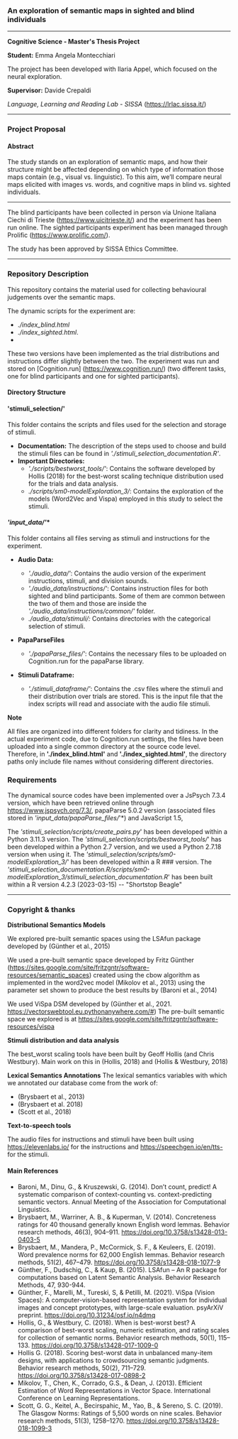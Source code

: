 ### An exploration of semantic maps in sighted and blind individuals
****
**Cognitive Science - Master's Thesis Project**

**Student:** Emma Angela Montecchiari

The project has been developed with Ilaria Appel, which focused on the neural exploration.

**Supervisor:** Davide Crepaldi 

*Language, Learning and Reading Lab - SISSA* (https://lrlac.sissa.it/)

****

### Project Proposal
####  Abstract

The study stands on an exploration of semantic maps, and how their structure might be affected depending on which type of information those maps contain (e.g., visual vs. linguistic). To this aim, we’ll compare neural maps elicited with images vs. words, and cognitive maps in blind vs. sighted individuals.

**** 
The blind participants have been collected in person via Unione Italiana Ciechi di Trieste (https://www.uicitrieste.it/)
and the experiment has been run online. The sighted participants experiment has been managed through Prolific (https://www.prolific.com/).

The study has been approved by SISSA Ethics Committee.

**** 

### Repository Description

This repository contains the material used for collecting behavioural judgements over the semantic maps.

The dynamic scripts for the experiment are:
- *./index_blind.html*
- *./index_sighted.html*.
- 
These two versions have been implemented as the trial distributions and instructions differ slightly between the two. The experiment was run and stored on [Cognition.run] (https://www.cognition.run/) (two different tasks, one for blind participants and one for sighted participants).

#### Directory Structure

#### ****'stimuli_selection/'****
This folder contains the scripts and files used for the selection and storage of stimuli.

- **Documentation:** The description of the steps used to choose and build the stimuli files can be found in *'./stimuli_selection_documentation.R'*.
- **Important Directories:**
  - *'./scripts/bestworst_tools/'*: Contains the software developed by Hollis (2018) for the best-worst scaling technique distribution used for the trials and data analysis.
  - *./scripts/sm0-modelExploration_3/*: Contains the exploration of the models (Word2Vec and Vispa) employed in this study to select the stimuli.

#### ****'input_data/*'****
This folder contains all files serving as stimuli and instructions for the experiment.

- **Audio Data:**
  - *'./audio_data/'*: Contains the audio version of the experiment instructions, stimuli, and division sounds.
  - *'./audio_data/instructions/'*: Contains instruction files for both sighted and blind participants. Some of them are common between the two of them
and those are inside the *'./audio_data/instructions/common/'* folder.
  - *./audio_data/stimuli/:* Contains directories with the categorical selection of stimuli.
    
- **PapaParseFiles**
  - *'./papaParse_files/'*: Contains the necessary files to be uploaded on Cognition.run for the papaParse library.

- **Stimuli Dataframe:**
  - *'./stimuli_dataframe/'*: Contains the .csv files where the stimuli and their distribution over trials are stored. This is the input file that the index scripts will read and associate with the audio file stimuli.

**Note**

All files are organized into different folders for clarity and tidiness. In the actual experiment code, due to Cognition.run settings, the files have been uploaded into a single common directory at the source code level. Therefore, in **'./index_blind.html'** and **'./index_sighted.html'**, the directory paths only include file names without considering different directories.

### Requirements
The dynamical source codes have been implemented over a JsPsych 7.3.4 version, which have been retrieved
online through https://www.jspsych.org/7.3/, papaParse 5.0.2 version (associated files stored in *'input_data/papaParse_files/*'*)
and JavaScript 1.5,

The *'stimuli_selection/scripts/create_pairs.py*' has been developed within a Python 3.11.3 version.
The *'stimuli_selection/scripts/bestworst_tools/*' has been developed within a Python 2.7 version, and we used
a Python 2.7.18 version when using it.
The *'stimuli_selection/scripts/sm0-modelExploration_3/*' has been developed within a R ### version.
The *'stimuli_selection_documentation.R/scripts/sm0-modelExploration_3/stimuli_selection_documentation.R*' has been built within a R version 4.2.3 (2023-03-15) -- "Shortstop Beagle"

****
### Copyright & thanks

**Distributional Semantics Models**

We explored pre-built semantic spaces using the LSAfun package developed by (Günther et al., 2015)

We used a pre-built semantic space developed by Fritz Günther (https://sites.google.com/site/fritzgntr/software-resources/semantic_spaces)
created using the cbow algorithm as implemented in the word2vec model (Mikolov et al., 2013)
using the parameter set shown to produce the best results by (Baroni et al., 2014)

We used ViSpa DSM developed by (Günther et al., 2021. https://vectorswebtool.eu.pythonanywhere.com/#)
The pre-built semantic space we explored is at https://sites.google.com/site/fritzgntr/software-resources/vispa

**Stimuli distribution and data analysis**

The best_worst scaling tools have been built by Geoff Hollis (and Chris Westbury). 
Main work on this in (Hollis, 2018) and (Hollis & Westbury, 2018)

**Lexical Semantics Annotations**
The lexical semantics variables with which we annotated our database come from the work of:
- (Brysbaert et al., 2013)
- (Brysbaert et al. 2018)
- (Scott et al., 2018)

**Text-to-speech tools**

The audio files for instructions and stimuli have been built using https://elevenlabs.io/ for the instructions and
https://speechgen.io/en/tts- for the stimuli.

#### Main References 

- Baroni, M., Dinu, G., & Kruszewski, G. (2014). Don’t count, predict! A systematic comparison of context-counting vs. context-predicting semantic vectors. Annual Meeting of the Association for Computational Linguistics.
- Brysbaert, M., Warriner, A. B., & Kuperman, V. (2014). Concreteness ratings for 40 thousand generally known English word lemmas. Behavior research methods, 46(3), 904–911. https://doi.org/10.3758/s13428-013-0403-5
- Brysbaert, M., Mandera, P., McCormick, S. F., & Keuleers, E. (2019). Word prevalence norms for 62,000 English lemmas. Behavior research methods, 51(2), 467–479. https://doi.org/10.3758/s13428-018-1077-9
- Günther, F., Dudschig, C., & Kaup, B. (2015). LSAfun – An R package for computations based on Latent Semantic Analysis. Behavior Research Methods, 47, 930-944.
- Günther, F., Marelli, M., Tureski, S, & Petilli, M. (2021). ViSpa (Vision Spaces): A computer-vision-based representation system for individual images and concept prototypes, with large-scale evaluation. psyArXiV preprint. https://doi.org/10.31234/osf.io/n4dmq
- Hollis, G., & Westbury, C. (2018). When is best-worst best? A comparison of best-worst scaling, numeric estimation, and rating scales for collection of semantic norms. Behavior research methods, 50(1), 115–133. https://doi.org/10.3758/s13428-017-1009-0
- Hollis G. (2018). Scoring best-worst data in unbalanced many-item designs, with applications to crowdsourcing semantic judgments. Behavior research methods, 50(2), 711–729. https://doi.org/10.3758/s13428-017-0898-2
- Mikolov, T., Chen, K., Corrado, G.S., & Dean, J. (2013). Efficient Estimation of Word Representations in Vector Space. International Conference on Learning Representations.
- Scott, G. G., Keitel, A., Becirspahic, M., Yao, B., & Sereno, S. C. (2019). The Glasgow Norms: Ratings of 5,500 words on nine scales. Behavior research methods, 51(3), 1258–1270. https://doi.org/10.3758/s13428-018-1099-3

